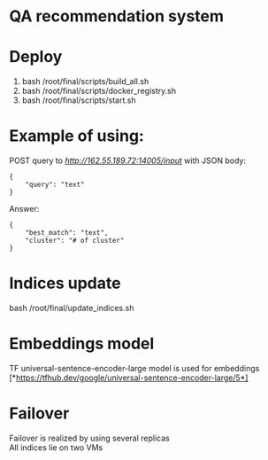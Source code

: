 # QA recommendation system

# Deploy
1. bash /root/final/scripts/build_all.sh
2. bash /root/final/scripts/docker_registry.sh
3. bash /root/final/scripts/start.sh

# Example of using:
POST query to *http://162.55.189.72:14005/input* with JSON body:
```
{
    "query": "text"
}
```
Answer:
```
{
    "best_match": "text",
    "cluster": "# of cluster"
}
```

# Indices update
bash /root/final/update_indices.sh

# Embeddings model
TF universal-sentence-encoder-large model is used for embeddings [*https://tfhub.dev/google/universal-sentence-encoder-large/5*]

# Failover
Failover is realized by using several replicas <br />
All indices lie on two VMs
